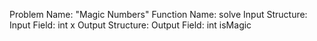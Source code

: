 Problem Name: "Magic Numbers"
Function Name: solve
Input Structure:
Input Field: int x
Output Structure:
Output Field: int isMagic